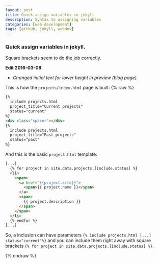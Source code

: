 ```yaml
---
layout: post
title: Quick assign variables in jekyll
description: Syntax to assigning variables
categories: [web development]
tags: [github, jekyll, webdev]
---
```


### Quick assign variables in jekyll.

Square brackets seem to do the job correctly.

**Edit 2016-03-08**
- _Changed initial text for lower height in preview (blog page)._


This is how the `projects/index.html` page is built:
{% raw %}
```html
{%
  include projects.html
  project_title="Current projects"
  status="current"
%}
<div class="spacer"></div>
{%
  include projects.html
  project_title="Past projects"
  status="past"
%}
```

And this is the basic `project.html` template:

```html
[...]
  {% for project in site.data.projects.[include.status] %}
  <li>
    <span>
      <a href="{{project.site}}">
        <span>{{ project.name }}</span>
      </a>
      <span>
        {{ project.description }}
      </span>
    </span>
  </li>
  {% endfor %}
[...]
```

So, a inclusion can have parameters `{% include projects.html [...] status="current"%}` and you can include them right away with square brackets `{% for project in site.data.projects.[include.status] %}`.

{% endraw %}
